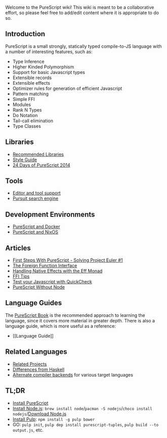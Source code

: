 Welcome to the PureScript wiki! This wiki is meant to be a collaborative effort, so please feel free to add/edit content where it is appropriate to do so.

## Introduction

PureScript is a small strongly, statically typed compile-to-JS language with a number of interesting features, such as:

- Type Inference
- Higher Kinded Polymorphism
- Support for basic Javascript types
- Extensible records
- Extensible effects
- Optimizer rules for generation of efficient Javascript
- Pattern matching
- Simple FFI
- Modules
- Rank N Types
- Do Notation
- Tail-call elimination
- Type Classes

## Libraries

- [Recommended Libraries](https://github.com/purescript/purescript/wiki/Recommended-Libraries)
- [Style Guide](https://github.com/purescript/purescript/wiki/Style-Guide)
- [24 Days of PureScript 2014](https://gist.github.com/paf31/8e9177b20ee920480fbc)

## Tools

- [Editor and tool support](https://github.com/purescript/purescript/wiki/Editor-and-tool-support)
- [Pursuit search engine](http://pursuit.purescript.org)

## Development Environments

- [PureScript and Docker](https://github.com/purescript/purescript/wiki/PureScript-and-Docker)
- [PureScript and NixOS](https://pr06lefs.wordpress.com/2015/01/11/get-started-with-purescript-on-nixos/)

## Articles

- [First Steps With PureScript - Solving Project Euler #1](http://www.purescript.org/learn/getting-started/)
- [The Foreign Function Interface](http://www.purescript.org/learn/ffi/)
- [Handling Native Effects with the Eff Monad](http://www.purescript.org/learn/eff/)
- [FFI Tips](https://github.com/purescript/purescript/wiki/FFI-tips)
- [Test your Javascript with QuickCheck](http://www.purescript.org/learn/quickcheck/)
- [PureScript Without Node](https://github.com/purescript/purescript/wiki/PureScript-Without-Node)

## Language Guides

The [PureScript Book](https://leanpub.com/purescript/read) is the recommended approach to learning the language, since it covers more material in greater depth. There is also a language guide, which is more useful as a reference:

- [[Language Guide]]

## Related Languages

- [Related Projects](https://github.com/purescript/purescript/wiki/Related-Projects)
- [Differences from Haskell](https://github.com/purescript/purescript/wiki/Differences-from-Haskell)
- [Alternate compiler backends](https://github.com/purescript/purescript/wiki/Alternate-backends) for various target languages

## TL;DR
* [Install PureScript](http://www.purescript.org/download/)
* [Install Node.js](https://nodejs.org/): `brew install node`/`pacman -S nodejs`/`choco install nodejs`/[Download Node.js](https://nodejs.org/)
* [Install Pulp](https://github.com/bodil/pulp): `npm install -g pulp bower`
* GO: `pulp init`, `pulp dep install purescript-tuples`, `pulp build --to output.js`, etc.
